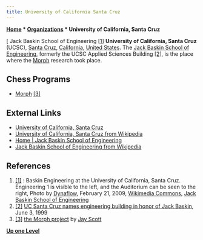 ```yaml
---
title: University of California Santa Cruz
---
```

**[Home](Home "Home") \* [Organizations](Organizations "Organizations") \* University of California, Santa Cruz**



[ Jack Baskin School of Engineering <a id="cite-note-1" href="#cite-ref-1">[1]</a>
**University of California, Santa Cruz** (UCSC), [Santa Cruz](https://en.wikipedia.org/wiki/Santa_Cruz,_California), [California](https://en.wikipedia.org/wiki/California), [United States](https://en.wikipedia.org/wiki/United_States). The [Jack Baskin School of Engineering](https://en.wikipedia.org/wiki/Jack_Baskin_School_of_Engineering), formerly the UCSC Applied Sciences Building <a id="cite-note-2" href="#cite-ref-2">[2]</a>, is the place where the [Morph](Morph "Morph") research took place. 



## Chess Programs


* [Morph](Morph "Morph") <a id="cite-note-3" href="#cite-ref-3">[3]</a>


## External Links


* [University of California, Santa Cruz](http://www.ucsc.edu/)
* [University of California, Santa Cruz from Wikipedia](https://en.wikipedia.org/wiki/University_of_California,_Santa_Cruz)
* [Home | Jack Baskin School of Engineering](https://www.soe.ucsc.edu/)
* [Jack Baskin School of Engineering from Wikipedia](https://en.wikipedia.org/wiki/Jack_Baskin_School_of_Engineering)


## References


1. <a id="cite-ref-1" href="#cite-note-1">[1]</a> : Baskin Engineering at the University of California, Santa Cruz. Engineering 1 is visible to the left, and the Auditorium can be seen to the right, Photo by [Dynaflow](https://en.wikipedia.org/wiki/User:Dynaflow?rdfrom=commons:User:Dynaflow), February 21, 2009, [Wikimedia Commons](https://en.wikipedia.org/wiki/Wikimedia_Commons), [Jack Baskin School of Engineering](https://en.wikipedia.org/wiki/Jack_Baskin_School_of_Engineering)
2. <a id="cite-ref-2" href="#cite-note-2">[2]</a> [UC Santa Cruz names engineering building in honor of Jack Baskin](http://www1.ucsc.edu/news_events/press_releases/archive/98-99/06-99/engineering.htm), June 3, 1999
3. <a id="cite-ref-3" href="#cite-note-3">[3]</a> [the Morph project](http://satirist.org/learn-game/projects/morph.html) by [Jay Scott](Jay_Scott "Jay Scott")

**[Up one Level](Organizations "Organizations")**







 
